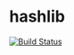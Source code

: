 # hashlib
[![Build Status](https://badge.buildkite.com/f35b767ffaf3ae5f7794eb4a40adc86199ef6e90207bcb703a.svg)](https://buildkite.com/undeadbeef/hashlib)
